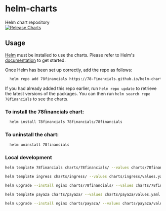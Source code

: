 # helm-charts
Helm chart repository   
[![Release Charts](https://github.com/78-Financials/helm-charts/actions/workflows/release.yaml/badge.svg)](https://github.com/78-Financials/helm-charts/actions/workflows/release.yaml)

## Usage

[Helm](https://helm.sh) must be installed to use the charts.  Please refer to
Helm's [documentation](https://helm.sh/docs) to get started.

Once Helm has been set up correctly, add the repo as follows:
```bash
  helm repo add 78financials https://78-Financials.github.io/helm-charts
```

If you had already added this repo earlier, run `helm repo update` to retrieve
the latest versions of the packages.  You can then run `helm search repo
78financials` to see the charts.

### To install the 78financials chart:
```bash
  helm install 78financials 78financials/78financials
```
### To uninstall the chart:
```bash
  helm uninstall 78financials
```

### Local development

```bash
helm template 78financials charts/78financials/ --values charts/78financials/values.yaml
```

```bash
helm template ingress charts/ingress/ --values charts/ingress/values.yaml
```

```bash
helm upgrade --install nginx charts/78financials/ --values charts/78financials/values.yaml
```

```bash
helm template payaza charts/payaza/ --values charts/payaza/values.yaml
```

```bash
helm upgrade --install nginx charts/payaza/ --values charts/payaza/values.yaml
```
